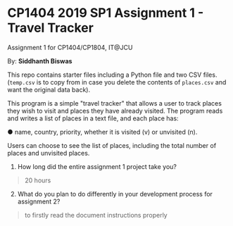 # CP1404 2019 SP1 Assignment 1 - Travel Tracker
Assignment 1 for CP1404/CP1804, IT@JCU

By: **Siddhanth Biswas**

This repo contains starter files including a Python file and two CSV files.  
(`temp.csv` is to copy from in case you delete the contents of `places.csv` and want the original data back).  

[//]: # (**Edit this README file**, replacing this paragraph with your own assignment name and details.  )

[//]: # (At the end of the project, complete the very brief project reflection below by answering the questions &#40;replace the `answer...` parts&#41;.  )

[//]: # (Note: If you use the free WakaTime service on your own machine, you can track exactly how long you spent in code &#40;over one week&#41;.  )

[//]: # (See https://trello.com/c/6H24THnj/21-wakatime-time-tracking-for-ides-join-our-leaderboard)

This program is a simple "travel tracker" that allows a user to track places they wish to visit and places they have 
already visited. The program reads and writes a list of places in a text file, and each place has:

● name, country, priority, whether it is visited (v) or unvisited (n).

Users can choose to see the list of places, including the total number of places and
unvisited places. 

1. How long did the entire assignment 1 project take you?
> 20 hours

2. What do you plan to do differently in your development process for assignment 2?
> to firstly read the document instructions properly
